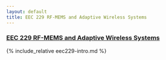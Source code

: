 ```yaml
---
layout: default
title: EEC 229 RF-MEMS and Adaptive Wireless Systems
---
```


### [EEC 229 RF-MEMS and Adaptive Wireless Systems]("/education/eec229.html")

{% include_relative eec229-intro.md %}
